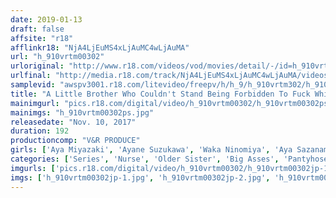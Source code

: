 ```yaml
---
date: 2019-01-13
draft: false
affsite: "r18"
afflinkr18: "NjA4LjEuMS4xLjAuMC4wLjAuMA"
url: "h_910vrtm00302"
urloriginal: "http://www.r18.com/videos/vod/movies/detail/-/id=h_910vrtm00302"
urlfinal: "http://media.r18.com/track/NjA4LjEuMS4xLjAuMC4wLjAuMA/videos/vod/movies/detail/-/id=h_910vrtm00302"
samplevid: "awspv3001.r18.com/litevideo/freepv/h/h_9/h_910vrtm302/h_910vrtm302_dmb_w.mp4"
title: "A Little Brother Who Couldn't Stand Being Forbidden To Fuck While In The Hospital Slipped Some Aphrodisiacs To His Big Ass Nurse Big Sister And Started Rubbing His Cock Against Her White Pantyhose, And Then She Locked Her Legs Around Him And Began Demanding Creampie Sex!"
mainimgurl: "pics.r18.com/digital/video/h_910vrtm00302/h_910vrtm00302ps.jpg"
mainimgs: "h_910vrtm00302ps.jpg"
releasedate: "Nov. 10, 2017"
duration: 192
productioncomp: "V&R PRODUCE"
girls: ['Aya Miyazaki', 'Ayane Suzukawa', 'Waka Ninomiya', 'Aya Sazanami']
categories: ['Series', 'Nurse', 'Older Sister', 'Big Asses', 'Pantyhose', 'Relatives', 'Variety', 'Foot Fetish', 'Ass Lover', 'Nymphomaniac']
imgurls: ['pics.r18.com/digital/video/h_910vrtm00302/h_910vrtm00302jp-1.jpg', 'pics.r18.com/digital/video/h_910vrtm00302/h_910vrtm00302jp-2.jpg', 'pics.r18.com/digital/video/h_910vrtm00302/h_910vrtm00302jp-3.jpg', 'pics.r18.com/digital/video/h_910vrtm00302/h_910vrtm00302jp-4.jpg', 'pics.r18.com/digital/video/h_910vrtm00302/h_910vrtm00302jp-5.jpg', 'pics.r18.com/digital/video/h_910vrtm00302/h_910vrtm00302jp-6.jpg', 'pics.r18.com/digital/video/h_910vrtm00302/h_910vrtm00302jp-7.jpg', 'pics.r18.com/digital/video/h_910vrtm00302/h_910vrtm00302jp-8.jpg', 'pics.r18.com/digital/video/h_910vrtm00302/h_910vrtm00302jp-9.jpg', 'pics.r18.com/digital/video/h_910vrtm00302/h_910vrtm00302jp-10.jpg', 'pics.r18.com/digital/video/h_910vrtm00302/h_910vrtm00302jp-11.jpg', 'pics.r18.com/digital/video/h_910vrtm00302/h_910vrtm00302jp-12.jpg', 'pics.r18.com/digital/video/h_910vrtm00302/h_910vrtm00302jp-13.jpg', 'pics.r18.com/digital/video/h_910vrtm00302/h_910vrtm00302jp-14.jpg', 'pics.r18.com/digital/video/h_910vrtm00302/h_910vrtm00302jp-15.jpg', 'pics.r18.com/digital/video/h_910vrtm00302/h_910vrtm00302jp-16.jpg', 'pics.r18.com/digital/video/h_910vrtm00302/h_910vrtm00302jp-17.jpg', 'pics.r18.com/digital/video/h_910vrtm00302/h_910vrtm00302jp-18.jpg', 'pics.r18.com/digital/video/h_910vrtm00302/h_910vrtm00302jp-19.jpg', 'pics.r18.com/digital/video/h_910vrtm00302/h_910vrtm00302jp-20.jpg']
imgs: ['h_910vrtm00302jp-1.jpg', 'h_910vrtm00302jp-2.jpg', 'h_910vrtm00302jp-3.jpg', 'h_910vrtm00302jp-4.jpg', 'h_910vrtm00302jp-5.jpg', 'h_910vrtm00302jp-6.jpg', 'h_910vrtm00302jp-7.jpg', 'h_910vrtm00302jp-8.jpg', 'h_910vrtm00302jp-9.jpg', 'h_910vrtm00302jp-10.jpg', 'h_910vrtm00302jp-11.jpg', 'h_910vrtm00302jp-12.jpg', 'h_910vrtm00302jp-13.jpg', 'h_910vrtm00302jp-14.jpg', 'h_910vrtm00302jp-15.jpg', 'h_910vrtm00302jp-16.jpg', 'h_910vrtm00302jp-17.jpg', 'h_910vrtm00302jp-18.jpg', 'h_910vrtm00302jp-19.jpg', 'h_910vrtm00302jp-20.jpg']
---
```

